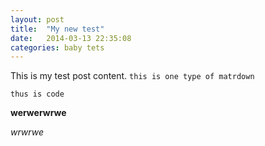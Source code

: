 ```yaml
---
layout: post
title:  "My new test"
date:   2014-03-13 22:35:08
categories: baby tets
---
```


This is my test post content.
`this is one type of matrdown`

``` thus is code ```

__werwerwrwe__

_wrwrwe_


